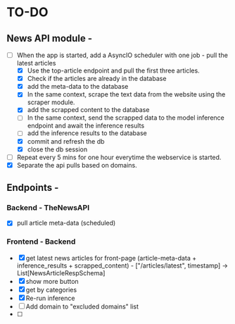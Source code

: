 # TO-DO
## News API module - 

- [ ] When the app is started, add a AsyncIO scheduler with one job - pull the latest articles
    - [x] Use the top-article endpoint and pull the first three articles.
    - [x] Check if the articles are already in the database
    - [x] add the meta-data to the database
    - [x] In the same context, scrape the text data from the website using the scraper module.
    - [x] add the scrapped content to the database
    - [ ] In the same context, send the scrapped data to the model inference endpoint and await the inference results
    - [ ] add the inference results to the database
    - [x] commit and refresh the db
    - [x] close the db session
- [ ] Repeat every 5 mins for one hour everytime the webservice is started.
- [x] Separate the api pulls based on domains.

## Endpoints - 

### Backend - TheNewsAPI
- [x] pull article meta-data (scheduled)

### Frontend - Backend
- [x] get latest news articles for front-page (article-meta-data + inference_results + scrapped_content) - \["/articles/latest", timestamp] -> List\[NewsArticleRespSchema]
- [x] show more button
- [x] get by categories
- [x] Re-run inference
- [ ] Add domain to "excluded domains" list
- [ ] 
